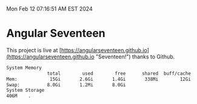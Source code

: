 Mon Feb 12 07:16:51 AM EST 2024

# Angular Seventeen


This project is live at [https://angularseventeen.github.io](https://angularseventeen.github.io "Seventeen!") thanks to Github.

```bash
System Memory
               total        used        free      shared  buff/cache   available
Mem:            15Gi       2.6Gi       1.4Gi       338Mi        12Gi        12Gi
Swap:          8.0Gi       1.2Mi       8.0Gi
System Storage
406M	.
```
```bash
